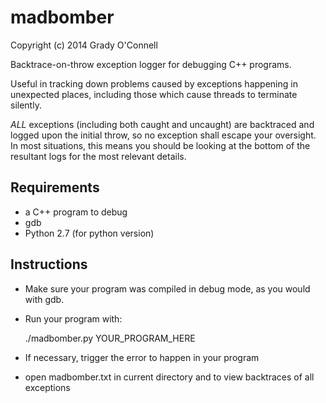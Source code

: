 madbomber
===

Copyright (c) 2014 Grady O'Connell

Backtrace-on-throw exception logger for debugging C++ programs.

Useful in tracking down problems caused by exceptions happening in unexpected
places, including those which cause threads to terminate silently.

*ALL* exceptions (including both caught and uncaught) are backtraced and logged
upon the initial throw, so no exception shall escape your oversight.
In most situations, this means you should be looking at the bottom of the 
resultant logs for the most relevant details.

## Requirements
- a C++ program to debug
- gdb
- Python 2.7 (for python version)

## Instructions
- Make sure your program was compiled in debug mode, as you would with gdb.
- Run your program with:

    ./madbomber.py YOUR_PROGRAM_HERE
    
- If necessary, trigger the error to happen in your program
- open madbomber.txt in current directory and to view backtraces of all exceptions

